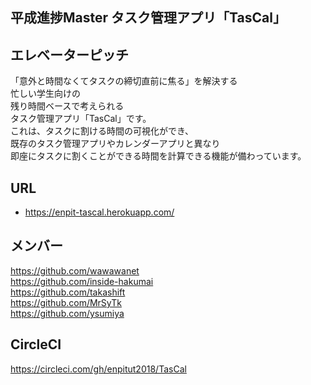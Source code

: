 ## 平成進捗Master タスク管理アプリ「TasCal」

## エレベーターピッチ
「意外と時間なくてタスクの締切直前に焦る」を解決する<br>
忙しい学生向けの<br>
残り時間ベースで考えられる<br>
タスク管理アプリ「TasCal」です。<br>
これは、タスクに割ける時間の可視化ができ、<br>
既存のタスク管理アプリやカレンダーアプリと異なり<br>
即座にタスクに割くことができる時間を計算できる機能が備わっています。<br>

## URL
* https://enpit-tascal.herokuapp.com/

## メンバー
https://github.com/wawawanet<br>
https://github.com/inside-hakumai<br>
https://github.com/takashift<br>
https://github.com/MrSyTk<br>
https://github.com/ysumiya<br>

## CircleCI
https://circleci.com/gh/enpitut2018/TasCal

<!-- # TasCal (enPiT activity)

このリポジトリはenPiTで作成するアプリケーションのデータを含んでいます。

Herokuに自動デプロイを行っています。URLはこちら  
https://enpit-tascal.herokuapp.com/
  
**masterブランチに変更を加えると自動で差分が取り込まれます。コミットの際は注意してください**

## 必要要件
- ruby v2.4.4
- PostgreSQL v10.4

## 開発環境構築

### Ruby

各自rbenv等でバージョン2.4.4のrubyを導入してください。  
MacOS環境ならrbenvがHomebrewから取得できます。
```commandline
brew install rbenv
rbenv install 2.4.4
rbenv rehash
rbenv global 2.4.4
```

### bundlerのインストール
※rubyのバージョンを切り替えた場合は要実行(gemはrubyのバージョン毎に異なります)
```commandline
gem install bundler
```

### PostgreSQL
MacOS環境なら`brew install postgresql`で導入できます。  
開発を始める前にデータベースを編集する権限のあるPostgreSQLのユーザーを作成する必要があります。

```commandline
postgres -D /usr/local/var/postgres/
createuser -P -s <PostgreSQLのユーザー名>
Enter password for new role: <パスワード>
Enter it again: <パスワード>
```

ユーザーを作成したら、`.bashrc`や`.zshrc`等に以下を追記してください。
```
export TASCAL_DB_USER="<PostgreSQLのユーザー名>"
export TASCAL_DB_PASSWORD="<パスワード>"
```

ここまでやったら`bundle install`してリポジトリのディレクトリ下のGemfileに書かれているパッケージを入れましょう
```
bundle install
```

その後，リポジトリのディレクトリ下で以下のコマンドでデータベースを作成します。
```commandline
brew services start postgresql
bundle exec rake db:create
```
 -->